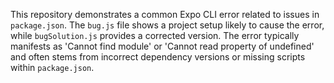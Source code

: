 This repository demonstrates a common Expo CLI error related to issues in `package.json`.  The `bug.js` file shows a project setup likely to cause the error, while `bugSolution.js` provides a corrected version.  The error typically manifests as 'Cannot find module' or 'Cannot read property of undefined' and often stems from incorrect dependency versions or missing scripts within `package.json`.